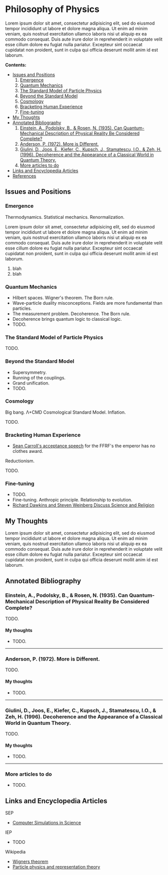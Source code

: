 Philosophy of Physics
================================================================================

Lorem ipsum dolor sit amet, consectetur adipisicing elit, sed do eiusmod tempor
incididunt ut labore et dolore magna aliqua. Ut enim ad minim veniam, quis
nostrud exercitation ullamco laboris nisi ut aliquip ex ea commodo consequat.
Duis aute irure dolor in reprehenderit in voluptate velit esse cillum dolore
eu fugiat nulla pariatur. Excepteur sint occaecat cupidatat non proident,
sunt in culpa qui officia deserunt mollit anim id est laborum.


**Contents:**

-   [Issues and Positions](#issues-and-positions)
    1.  [Emergence](#emergence)
    1.  [Quantum Mechanics](#quantum-mechanics)
    1.  [The Standard Model of Particle Physics](#the-standard-model-of-particle-physics)
    1.  [Beyond the Standard Model](#beyond-the-standard-model)
    1.  [Cosmology](#cosmology)
    1.  [Bracketing Human Experience](#bracketing-human-experience)
    1.  [Fine-tuning](#fine-tuning)
-   [My Thoughts](#my-thoughts)
-   [Annotated Bibliography](#annotated-bibliography)
    1.  [Einstein, A., Podolsky, B., & Rosen, N. (1935). Can Quantum-Mechanical Description of Physical Reality Be Considered Complete?](#einstein-a.-podolsky-b.-rosen-n.-1935.-can-quantum-mechanical-description-of-physical-reality-be-considered-complete)
    1.  [Anderson, P. (1972). More is Different.](#anderson-p.-1972.-more-is-different.)
    1.  [Giulini, D., Joos, E., Kiefer, C., Kupsch, J., Stamatescu, I.O., & Zeh, H. (1996). Decoherence and the Appearance of a Classical World in Quantum Theory.](#giulini-d.-joos-e.-kiefer-c.-kupsch-j.-stamatescu-i.o.-zeh-h.-1996.-decoherence-and-the-appearance-of-a-classical-world-in-quantum-theory.)
    1.  [More articles to do](#more-articles-to-do)
-   [Links and Encyclopedia Articles](#links-and-encyclopedia-articles)
-   [References](#fn1)


Issues and Positions
--------------------------------------------------------------------------------

### Emergence

Thermodynamics. Statistical mechanics. Renormalization.

Lorem ipsum dolor sit amet, consectetur adipisicing elit, sed do eiusmod tempor
incididunt ut labore et dolore magna aliqua. Ut enim ad minim veniam, quis
nostrud exercitation ullamco laboris nisi ut aliquip ex ea commodo consequat.
Duis aute irure dolor in reprehenderit in voluptate velit esse cillum dolore
eu fugiat nulla pariatur. Excepteur sint occaecat cupidatat non proident,
sunt in culpa qui officia deserunt mollit anim id est laborum.

1.  blah
2.  blah


### Quantum Mechanics

-   Hilbert spaces.  Wigner's theorem.  The Born rule.
-   Wave-particle duality misconceptions.  Fields are more fundamental than particles.
-   The measurement problem.  Decoherence.  The Born rule.
-   Decoherence brings quantum logic to classical logic.
-   TODO.


### The Standard Model of Particle Physics

TODO.


### Beyond the Standard Model

-   Supersymmetry.
-   Running of the couplings.
-   Grand unification.
-   TODO.


### Cosmology

Big bang.  &Lambda;+CMD Cosmological Standard Model.  Inflation.

TODO.


### Bracketing Human Experience

-   [Sean Carroll's acceptance speech](https://www.youtube.com/watch?v=40eiycH077A#t=402)
    for the FFRF's the emperor has no clothes award.

Reductionism.

TODO.


### Fine-tuning


-   TODO.
-   Fine-tuning.  Anthropic principle.  Relationship to evolution.
-   [Richard Dawkins and Steven Weinberg Discuss Science and Religion](https://www.youtube.com/watch?v=EGL8SesIo6Y)


My Thoughts
--------------------------------------------------------------------------------

Lorem ipsum dolor sit amet, consectetur adipisicing elit, sed do eiusmod tempor
incididunt ut labore et dolore magna aliqua. Ut enim ad minim veniam, quis
nostrud exercitation ullamco laboris nisi ut aliquip ex ea commodo consequat.
Duis aute irure dolor in reprehenderit in voluptate velit esse cillum dolore
eu fugiat nulla pariatur. Excepteur sint occaecat cupidatat non proident,
sunt in culpa qui officia deserunt mollit anim id est laborum.


Annotated Bibliography
--------------------------------------------------------------------------------

### Einstein, A., Podolsky, B., & Rosen, N. (1935). Can Quantum-Mechanical Description of Physical Reality Be Considered Complete?

TODO.

#### My thoughts

-   TODO.


--------------------------------------------------------------------------------

### Anderson, P. (1972). More is Different.

TODO.

#### My thoughts

-   TODO.


--------------------------------------------------------------------------------

### Giulini, D., Joos, E., Kiefer, C., Kupsch, J., Stamatescu, I.O., & Zeh, H. (1996). Decoherence and the Appearance of a Classical World in Quantum Theory.

TODO.

#### My thoughts

-   TODO.


--------------------------------------------------------------------------------

### More articles to do

-   TODO.


Links and Encyclopedia Articles
--------------------------------------------------------------------------------

SEP

-   [Computer Simulations in Science](http://plato.stanford.edu/entries/simulations-science/)

IEP

-   TODO

Wikipedia

-   [Wigners theorem](http://en.wikipedia.org/wiki/Wigner's_theorem)
-   [Particle physics and representation theory](http://en.wikipedia.org/wiki/Particle_physics_and_representation_theory)


  [^Carnap-1950]:       Carnap, R. (1950). Empiricism, Semantics, and Ontology.
  [^Carnap-1955]:       Carnap, R. (1955). The Logical Foundations of the Unity of Science.
  [^van-Frassen-1980]:  van Frassen, B. (1980). Arguments Concerning Scientific Realism.
  [^Putnam-1981]:       Putnam, H. (1981). Reason, Truth, and History.


